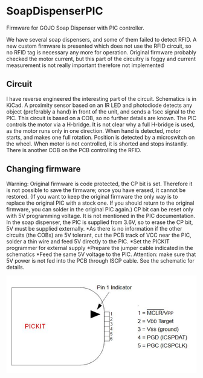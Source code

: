 # SoapDispenserPIC
Firmware for GOJO Soap Dispenser with PIC controller.

We have several soap dispensers, and some of them failed to detect RFID. A new custom firmware is presented which does not use the RFID circuit, so no RFID tag is necessary any more for operation.
Original firmware probably checked the motor current, but this part of the circuitry is foggy and current measurement is not really important therefore not implemented

## Circuit
I have reverse engineered the interesting part of the circuit. Schematics is in KiCad.
A proximity sensor based on an IR LED and photodiode detects any object (preferably a hand) in front of the unit, and sends a 1sec signal to the PIC. This circuit is based on a COB, so no further details are known.
The PIC controls the motor via a H-bridge. It is not clear why a full H-bridge is used, as the motor runs only in one direction. When hand is detected, motor starts, and makes one full rotation. Position is detected by a microswitch on the wheel. When motor is not controlled, it is shorted and stops instantly.
There is another COB on the PCB controlling the RFID.

## Changing firmware
Warning: Original firmware is code protected, the CP bit is set. Therefore it is not possible to save the firmware; once you have erased, it cannot be restored. (If you want to keep the original firmware the only way is to replace the original PIC with a stock one. If you should return to the original firmware, you can solder in the original PIC again.)
CP bit can be reset only with 5V programming voltage. It is not mentioned in the PIC documentation. In the soap dispenser, the PIC is supplied from 3.6V, so to erase the CP bit, 5V must be supplied externally. 
*As there is no information if the other circuits (the COBs) are 5V tolerant, cut the PCB track of VCC near the PIC, solder a thin wire and feed 5V directly to the PIC. *Set the PICKIT programmer for external supply 
*Prepare the jumper cable indicated in the schematics
*Feed the same 5V voltage to the PIC. 
Attention: make sure that 5V power is not fed into the PCB through ISCP cable. See the schematic for details.

![](PICKIT%20pinout.jpg)
